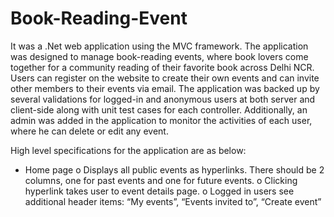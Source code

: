 # Book-Reading-Event
It was a .Net web application using the MVC framework. The application was designed to manage book-reading events, where book lovers come together for a community reading of their favorite book across Delhi NCR. Users can register on the website to create their own events and can invite other members to their events via email. The application was backed up by several validations for logged-in and anonymous users at both server and client-side along with unit test cases for each controller. Additionally, an admin was added in the application to monitor the activities of each user, where he can delete or edit any event.

High level specifications for the application are as below:
-	Home page 
o	Displays all public events as hyperlinks. There should be 2 columns, one for past events and one for future events. 
o	Clicking hyperlink takes user to event details page.
o	Logged in users see additional header items: “My events”, “Events invited to”, “Create event”

